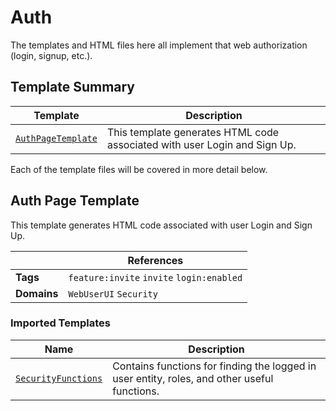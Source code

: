 [//]: # ( =====preserve===== start-Introduction ===== )
# Auth

The templates and HTML files here all implement that web authorization (login, signup, etc.).

[//]: # ( =====preserve===== end-Introduction ===== )

<a name="template-summary"></a>
## Template Summary

|Template|Description|
|---|---|
| [`AuthPageTemplate`](#auth-page-template) | This template generates HTML code associated with user Login and Sign Up. |

Each of the template files will be covered in more detail below.

<a name="auth-page-template"></a>
## Auth Page Template

This template generates HTML code associated with user Login and Sign Up.

| |References|
|---|---|
| **Tags** |`feature:invite` `invite` `login:enabled` |
| **Domains** |`WebUserUI` `Security` |

### Imported Templates

| Name | Description |
|---|---|
| [`SecurityFunctions`](../../../security) | Contains functions for finding the logged in user entity, roles, and other useful functions. |


